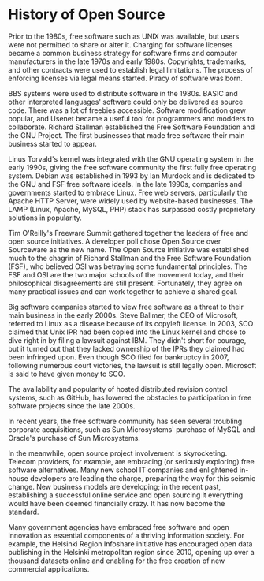 # History of  Open Source

Prior to the 1980s, free software such as UNIX was available, but users were not permitted to share or alter it. Charging for software licenses became a common business strategy for software firms and computer manufacturers in the late 1970s and early 1980s. Copyrights, trademarks, and other contracts were used to establish legal limitations. The process of enforcing licenses via legal means started. Piracy of software was born.

BBS systems were used to distribute software in the 1980s. BASIC and other interpreted languages' software could only be delivered as source code. There was a lot of freebies accessible. Software modification grew popular, and Usenet became a useful tool for programmers and modders to collaborate. Richard Stallman established the Free Software Foundation and the GNU Project. The first businesses that made free software their main business started to appear.

Linus Torvald's kernel was integrated with the GNU operating system in the early 1990s, giving the free software community the first fully free operating system. Debian was established in 1993 by Ian Murdock and is dedicated to the GNU and FSF free software ideals. In the late 1990s, companies and governments started to embrace Linux. Free web servers, particularly the Apache HTTP Server, were widely used by website-based businesses. The LAMP (Linux, Apache, MySQL, PHP) stack has surpassed costly proprietary solutions in popularity.

Tim O'Reilly's Freeware Summit gathered together the leaders of free and open source initiatives. A developer poll chose Open Source over Sourceware as the new name. The Open Source Initiative was established much to the chagrin of Richard Stallman and the Free Software Foundation (FSF), who believed OSI was betraying some fundamental principles. The FSF and OSI are the two major schools of the movement today, and their philosophical disagreements are still present. Fortunately, they agree on many practical issues and can work together to achieve a shared goal.

Big software companies started to view free software as a threat to their main business in the early 2000s. Steve Ballmer, the CEO of Microsoft, referred to Linux as a disease because of its copyleft license. In 2003, SCO claimed that Unix IPR had been copied into the Linux kernel and chose to dive right in by filing a lawsuit against IBM. They didn't short for courage, but it turned out that they lacked ownership of the IPRs they claimed had been infringed upon. Even though SCO filed for bankruptcy in 2007, following numerous court victories, the lawsuit is still legally open. Microsoft is said to have given money to SCO.

The availability and popularity of hosted distributed revision control systems, such as GitHub, has lowered the obstacles to participation in free software projects since the late 2000s.

In recent years, the free software community has seen several troubling corporate acquisitions, such as Sun Microsystems' purchase of MySQL and Oracle's purchase of Sun Microsystems.

In the meanwhile, open source project involvement is skyrocketing. Telecom providers, for example, are embracing (or seriously exploring) free software alternatives. Many new school IT companies and enlightened in-house developers are leading the charge, preparing the way for this seismic change. New business models are developing; in the recent past, establishing a successful online service and open sourcing it everything would have been deemed financially crazy. It has now become the standard.

Many government agencies have embraced free software and open innovation as essential components of a thriving information society. For example, the Helsinki Region Infoshare initiative has encouraged open data publishing in the Helsinki metropolitan region since 2010, opening up over a thousand datasets online and enabling for the free creation of new commercial applications.